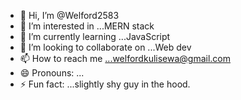 - 👋 Hi, I’m @Welford2583
- 👀 I’m interested in ...MERN stack
- 🌱 I’m currently learning ...JavaScript 
- 💞️ I’m looking to collaborate on ...Web dev
- 📫 How to reach me ...welfordkulisewa@gmail.com 
- 😄 Pronouns: ...
- ⚡ Fun fact: ...slightly shy guy in the hood. 

<!---
Welford2583/Welford2583 is a ✨ special ✨ repository because its `README.md` (this file) appears on your GitHub profile.
You can click the Preview link to take a look at your changes.
--->
